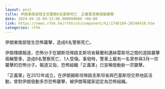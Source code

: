 ```yaml
---
layout: post
title: 伊朗東南部發生恐襲致6名警察死亡　正義軍宣稱發動襲擊
date: 2024-04-10 04:15:06.000000000 +08:00
link: https://news.rthk.hk/rthk/ch/component/k2/1748189-20240410.htm
categories: rthk
---
```


伊朗東南部發生恐怖襲擊，造成6名警察死亡。

伊朗傳媒報道，恐怖分子在錫斯坦俾路支斯坦省蘇蘭和邁赫雷斯坦之間的道路襲擊兩輛警車，造成6名警察死亡、1人受傷。事發時，警車上載有一名曾參與3月一宗襲擊的恐怖分子。報道又指，恐怖組織「正義軍」已宣稱發動新一宗襲擊。

「正義軍」在2012年成立，在伊朗錫斯坦俾路支斯坦省與巴基斯坦交界地區活動，曾對伊朗發動多宗恐怖襲擊，被伊朗等國家認定為恐怖組織。
